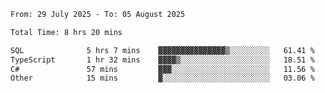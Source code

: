<!--START_SECTION:waka-->

```txt
From: 29 July 2025 - To: 05 August 2025

Total Time: 8 hrs 20 mins

SQL              5 hrs 7 mins    ▓▓▓▓▓▓▓▓▓▓▓▓▓▓▓▒░░░░░░░░░   61.41 %
TypeScript       1 hr 32 mins    ▓▓▓▓▒░░░░░░░░░░░░░░░░░░░░   18.51 %
C#               57 mins         ▓▓▓░░░░░░░░░░░░░░░░░░░░░░   11.56 %
Other            15 mins         ▓░░░░░░░░░░░░░░░░░░░░░░░░   03.06 %
```

<!--END_SECTION:waka-->
